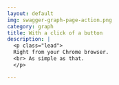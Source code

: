 ```yaml
---
layout: default
img: swagger-graph-page-action.png
category: graph
title: With a click of a button
description: |
  <p class="lead">
  Right from your Chrome browser. 
  <br> As simple as that.
  </p>

---
```

